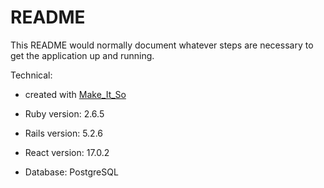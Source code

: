 # README

This README would normally document whatever steps are necessary to get the
application up and running.

Technical:

  * created with [Make_It_So](github.com/LaunchAcademy/make_it_so)

* Ruby version: 2.6.5

* Rails version: 5.2.6

* React version: 17.0.2

* Database: PostgreSQL
